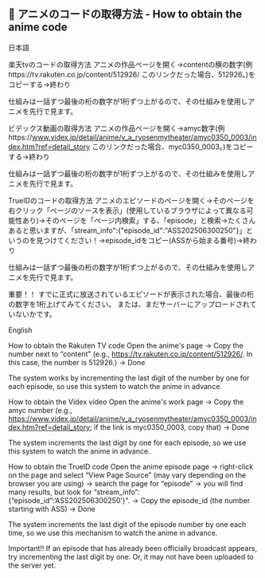 ## 🔎 アニメのコードの取得方法 - How to obtain the anime code

日本語

楽天tvのコードの取得方法
アニメの作品ページを開く→contentの横の数字(例https://tv.rakuten.co.jp/content/512926/ このリンクだった場合、512926。)をコピーする→終わり

仕組みは一話ずつ最後の桁の数字が1桁ずつ上がるので、その仕組みを使用しアニメを先行で見ます。

ビデックス動画の取得方法
アニメの作品ページを開く→amyc数字(例https://www.videx.jp/detail/anime/v_a_ryosenmytheater/amyc0350_0003/index.htm?ref=detail_story このリンクだった場合、myc0350_0003。)をコピーする→終わり

仕組みは一話ずつ最後の桁の数字が1桁ずつ上がるので、その仕組みを使用しアニメを先行で見ます。

TrueIDのコードの取得方法
アニメのエピソードのページを開く→そのページを右クリック「ページのソースを表示」(使用しているブラウザによって異なる可能性あり)→そのページを「ページ内検索」する、「episode」と検索→たくさんあると思いますが、「stream_info":{"episode_id":"ASS202506300250"}」というのを見つけてください！→episode_idをコピー(ASSから始まる番号)→終わり

仕組みは一話ずつ最後の桁の数字が1桁ずつ上がるので、その仕組みを使用しアニメを先行で見ます。

重要！！
すでに正式に放送されているエピソードが表示された場合、最後の桁の数字を1桁上げてみてください。
または、まだサーバーにアップロードされていないかです。

English

How to obtain the Rakuten TV code
Open the anime's page → Copy the number next to “content” (e.g., https://tv.rakuten.co.jp/content/512926/. In this case, the number is 512926.) → Done

The system works by incrementing the last digit of the number by one for each episode, so use this system to watch the anime in advance.

How to obtain the Videx video
Open the anime's work page → Copy the amyc number (e.g., https://www.videx.jp/detail/anime/v_a_ryosenmytheater/amyc0350_0003/index.htm?ref=detail_story; if the link is myc0350_0003, copy that) → Done

The system increments the last digit by one for each episode, so we use this system to watch the anime in advance.

How to obtain the TrueID code
Open the anime episode page → right-click on the page and select “View Page Source” (may vary depending on the browser you are using) → search the page for “episode” → you will find many results, but look for “stream_info”:{“episode_id”:‘ASS202506300250’}". → Copy the episode_id (the number starting with ASS) → Done

The system increments the last digit of the episode number by one each time, so we use this mechanism to watch the anime in advance.

Important!!
If an episode that has already been officially broadcast appears, try incrementing the last digit by one.
Or, it may not have been uploaded to the server yet.